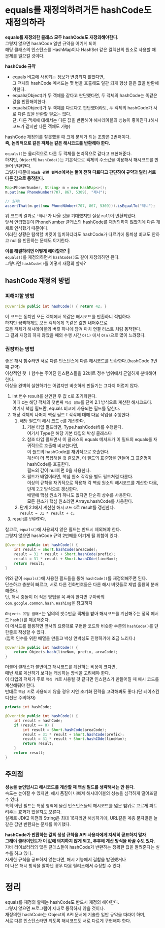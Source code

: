 equals를 재정의하려거든 hashCode도 재정의하라
==============================================
**equals를 재정의한 클래스 모두 hashCode도 재정의해야한다.**     
그렇지 않으면 hashCode 일반 규약을 어기게 되어    
해당 클래스의 인스턴스를 HashMap이나 HashSet 같은 컬렉션의 원소로 사용할 때 문제를 일으킬 것이다.    
  
**hashCode 규약**    
* equals 비교에 사용되는 정보가 변경되지 않았다면,     
  그 객체의 hashCode 메서드는 몇 번을 호출해도 일관 되게 항상 같은 값을 반환해야한다.     
* equals(Object)가 두 객체를 같다고 판단했다면, 두 객체의 hashCode는 똑같은 값을 반환해야한다.    
* equals(Object)가 두 객체를 다르다고 판단했더라도, 두 객체의 hashCode가 서로 다른 값을 반환할 필요는 없다.   
  단, 다른 객체에 대해서는 다른 값을 반환해야 해시테이블의 성능이 좋아진다.(해시코드가 같지만 다른 객체도 가능)      
  
hashCode 재정의를 잘못했을 때 크게 문제가 되는 조항은 2번째이다.        
**즉, 논리적으로 같은 객체는 같은 해시코드를 반환해야 한다.**         
          
`equals()`는 물리적으로 다른 두 객체를 논리적으로 같다고 표현해준다.                
하지만, `Object`의 `hashCode()`는 기본적으로 객체의 주소값을 이용해서 해시코드를 만들어 반환한다.        
그렇기 때문에 **`Hash 관련 컬렉션`에서는 둘이 전혀 다르다고 판단하여 규약과 달리 서로 다른 값으로 동작한다.**              

```java
Map<PhonerNumber, String> m = new HashMap<>();
m.put(new PhoneNumber(707, 867, 5309), "제니"); 

// 실패!
assertThat(m.get(new PhoneNUmber(707, 867, 5309))).isEqualTo("제니"); 
```  
위 코드의 결과로 `"제니"`가 나올 것을 기대했지만 실상 `null`이 반환되었다.           
앞서 언급했듯이 PhoneNumber 클래스의 hashCode를 재정의하지 않았기에 다른 개체로 인식했기 때문이다.         
이러한 상황은 탐색할 버킷이 일치하더라도 hashCode가 다르기에 동치성 비교도 안하고 null을 반환하는 문제도 야기한다.      
  
**이를 해결하려면 어떻게 해야할까? 🤔**       
`equals()`를 재정의하면서 `hashCode()`도 같이 재정의하면 된다.    
그렇다면 `hashCode()`를 어떻게 재정의 할까?    

## hashCode 재정의 방법  
### 피해야할 방법 
```java
@Override public int hashCode() { return 42; }  
``` 
이 코드는 동치인 모든 객체에서 똑같은 해시코드를 반환하니 적법하다.          
하지만 끔찍하게도 모든 객체에게 똑같은 값만 내어주므로           
모든 객체가 해시테이블의 버킷 하나에 담겨 마치 연결 리스트 처럼 동작한다.      
그 결과 재정의 하지 않았을 때의 수행 시간 `O(1)` 에서 `O(n)`으로 많이 느려졌다.      

### 권장하는 방법 
좋은 해시 함수라면 서로 다른 인스턴스에 다른 해시코드를 반환한다.(hashCode 3번째 규약)        
이상적인 햇 ㅣ함수는 주어진 인스턴스들을 32비트 정수 범위에서 균일하게 분배해야 한다.      
이상을 완벽히 실현하기는 어렵지만 비슷하게 만들기는 그다지 어렵지 않다.    
   
1. int 변수 result를 선언한 후 값 c로 초기화한다.   
    이때 c는 해당 객체의 첫번째 `핵심 필드`를 단계 2.1 방식으로 계산한 해시코드다.    
    여기서 핵심 필드란, equals 비교에 사용되는 필드를 말한다.        
2. 해당 객체의 나머지 핵심 필드 f 각각에 대해 다음 작업을 수행한다.   
    1. 해당 필드의 해시 코드 c를 계산한다.   
        1. 기본 타입 필드라면, Type.hashCode(f)를 수행한다.     
           여기서 Type은 해당 기본 타입의 박싱 클래스다     
        2. 참조 타입 필드면서 이 클래스의 equals 메서드가 이 필드의 equals를 재귀적으로 호출해 비교한다면,     
           이 플드의 hashCode를 재귀적으로 호출한다.     
           계산이 더 복잡해질 것 같으면, 이 필드의 표준형을 만들어 그 표준형이 hashCode를 호출한다.      
           필드의 값이 null이면 0을 사용한다.     
        3. 필드가 배열이라면, 핵심 원소 각각을 별도 필드처럼 다룬다.    
           이상의 규칙을 재귀적으로 적용해 각 핵심 원소의 해시코드를 계산한 다음, 단계 2.2 방식으로 갱신한다.     
           배열에 핵심 원소가 하나도 없다면 단순히 상수를 사용한다.   
           모든 원소가 핵심 원소라면 Arrays.hashCode를 사용한다.   
    2. 단계 2.1에서 계산한 해시코드 c로 result를 갱신한다.    
       `result = 31 * result + c;`
3. result를 반환한다.   

참고로, `equals()`에 사용되지 않은 필드는 반드시 제외해야 한다.   
그렇지 않으면 hashCode 규약 2번째를 어기게 될 위험이 있다.   

```java
@Override public int hashCode() {
    int result = Short.hashCode(areaCode);
    result = 31 * result + Short.hashCode(prefix);
    result = 31 * result + Short.hashCOde(lineNum);
    return result;
}
```
위와 같이 `equals()`에 사용한 필드들을 통해 `hashCode()`를 재정의해주면 된다.      
단순하고 충분히 빠르고, 서로 다른 전화번호들은 다른 해시 버킷들로 제법 훌륭히 분배해준다.   
단, 해시 충돌이 더 적은 방법을 꼭 써야 한다면 구아바의 `com.google.common.hash.Hashing`을 참고하자   

`Objects 유틸 클래스`는 임의의 갯수만큼 객체를 받아 해시코드를 계산해주는 정적 메서드 `hash()`를 제공해준다.      
이 메서드를 활용하면 앞서의 요령대로 구현한 코드와 비슷한 수준의 `hashCode()`를 단 한줄로 작성할 수 있다.         
(입력 인수를 위한 배열을 만들고 박싱 언박싱도 진행하기에 조금 느리다.)     
  
```java
@Override public int hashCode() {
    return Objects.hash(lineNum, prefix, areaCode);
}
```
더불어 클래스가 불변이고 해시코드를 계산하는 비용이 크다면,     
매번 새로 계산하기 보다는 캐싱하는 방식을 고려해야 한다.       
이 타입의 객체가 주로 `핵심 키`로 사용될 것 같다면 인스턴스가 만들어질 때 해시 코드를 계산해둬야 한다.   
반대로 `핵심 키`로 사용되지 않을 경우 지연 초기화 전략을 고려해봐도 좋다.(단 레이스컨디션은 주의하자)   

```java
private int hashCode;

@Override public int hashCode() {
    int result = hashCode;
    if (result == 0) {
        int result = Short.hashCode(areaCode);
        result = 31 * result + Short.hashCode(prefix);
        result = 31 * result + Short.hashCOde(lineNum);
        return result;
    }
    return result;
}
```

## 주의점 
**성능을 높인답시고 해시코드를 계산할 때 핵심 필드를 생략해서는 안 된다.**    
속도는 높아질 수 있지만, 해시 품질이 나빠져 해시테이블의 성능을 심각하게 떨어뜨릴 수 있다.     
특히 어떤 필드는 특정 영역에 몰린 인스턴스들의 해시코드를 넓은 범위로 고르게 퍼트려주는 효과가 있을지도 모른다.     
실제로 JDK2 이전의 String은 최대 16자리만 해싱하기에, URL같은 계층 문자열은 늘 같은 값만 반환되는 문제를 야기했다.     
  
**hashCode가 반환하는 값의 생성 규칙을 API 사용자에게 자세히 공표하지 말자**       
**그래야 클라이언트가 이 값에 의지하지 않게 되고, 추후에 계산 방식을 바꿀 수도 있다.**           
자바 라이브러리의 많은 클래스들이 hashCode가 반환하는 정확한 값을 알려준다는 실수를 하고 있다.   
자세한 규칙을 공표하지 않는다면, 해시 기능에서 결함을 발견했거나    
더 나은 해시 방식을 알아낸 경우 다음 릴리스에서 수정할 수 있다.      
  
# 정리 
equals를 재정의 할때는 hashCode도 반드시 재정의 해야한다.      
그렇지 않으면 프로그램이 제대로 동작하지 않을 것이다.        
재정의한 hashCode는 Object의 API 문서에 기술한 일반 규약을 따라야 하며,     
서로 다른 인스턴스라면 되도록 해시코드도 서로 다르게 구현해야 한다.          




